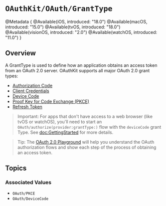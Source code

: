 # ``OAuthKit/OAuth/GrantType``

@Metadata {
    @Available(iOS, introduced: "18.0")
    @Available(macOS, introduced: "15.0")
    @Available(tvOS, introduced: "18.0")
    @Available(visionOS, introduced: "2.0")
    @Available(watchOS, introduced: "11.0")
}

## Overview
A GrantType is used to define how an application obtains an access token from an OAuth 2.0 server. OAuthKit supports all major OAuth 2.0 grant types:
- [Authorization Code](``authorizationCode(_:)``)
- [Client Credentials](``clientCredentials``)
- [Device Code](``deviceCode``)
- [Proof Key for Code Exchange (PKCE)](``pkce(_:)``)
- [Refresh Token](``refreshToken``)


> Important: For apps that don't have access to a web browser (like tvOS or watchOS), you'll need to start
an ``OAuth/authorize(provider:grantType:)`` flow with the ``deviceCode`` grant Type. See <doc:GettingStarted> for more details.

> Tip: The [OAuth 2.0 Playground](https://www.oauth.com/playground/index.html) will help you understand the OAuth authorization flows and show each step of the process of obtaining an access token.

## Topics

### Associated Values

- ``OAuth/PKCE``
- ``OAuth/DeviceCode``
